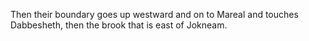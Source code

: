 Then their boundary goes up westward and on to Mareal and touches Dabbesheth, then the brook that is east of Jokneam.
